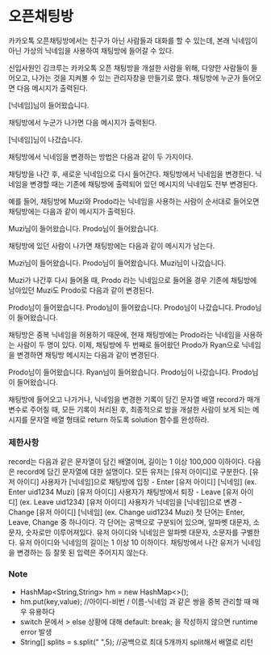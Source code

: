 # 오픈채팅방
카카오톡 오픈채팅방에서는 친구가 아닌 사람들과 대화를 할 수 있는데, 본래 닉네임이 아닌 가상의 닉네임을 사용하여 채팅방에 들어갈 수 있다.

신입사원인 김크루는 카카오톡 오픈 채팅방을 개설한 사람을 위해, 다양한 사람들이 들어오고, 나가는 것을 지켜볼 수 있는 관리자창을 만들기로 했다. 채팅방에 누군가 들어오면 다음 메시지가 출력된다.

[닉네임]님이 들어왔습니다.

채팅방에서 누군가 나가면 다음 메시지가 출력된다.

[닉네임]님이 나갔습니다.

채팅방에서 닉네임을 변경하는 방법은 다음과 같이 두 가지이다.

채팅방을 나간 후, 새로운 닉네임으로 다시 들어간다.
채팅방에서 닉네임을 변경한다.
닉네임을 변경할 때는 기존에 채팅방에 출력되어 있던 메시지의 닉네임도 전부 변경된다.

예를 들어, 채팅방에 Muzi와 Prodo라는 닉네임을 사용하는 사람이 순서대로 들어오면 채팅방에는 다음과 같이 메시지가 출력된다.

Muzi님이 들어왔습니다.
Prodo님이 들어왔습니다.

채팅방에 있던 사람이 나가면 채팅방에는 다음과 같이 메시지가 남는다.

Muzi님이 들어왔습니다.
Prodo님이 들어왔습니다.
Muzi님이 나갔습니다.

Muzi가 나간후 다시 들어올 때, Prodo 라는 닉네임으로 들어올 경우 기존에 채팅방에 남아있던 Muzi도 Prodo로 다음과 같이 변경된다.

Prodo님이 들어왔습니다.
Prodo님이 들어왔습니다.
Prodo님이 나갔습니다.
Prodo님이 들어왔습니다.

채팅방은 중복 닉네임을 허용하기 때문에, 현재 채팅방에는 Prodo라는 닉네임을 사용하는 사람이 두 명이 있다. 이제, 채팅방에 두 번째로 들어왔던 Prodo가 Ryan으로 닉네임을 변경하면 채팅방 메시지는 다음과 같이 변경된다.

Prodo님이 들어왔습니다.
Ryan님이 들어왔습니다.
Prodo님이 나갔습니다.
Prodo님이 들어왔습니다.

채팅방에 들어오고 나가거나, 닉네임을 변경한 기록이 담긴 문자열 배열 record가 매개변수로 주어질 때, 모든 기록이 처리된 후, 최종적으로 방을 개설한 사람이 보게 되는 메시지를 문자열 배열 형태로 return 하도록 solution 함수를 완성하라.

### 제한사항
record는 다음과 같은 문자열이 담긴 배열이며, 길이는 1 이상 100,000 이하이다.
다음은 record에 담긴 문자열에 대한 설명이다.
모든 유저는 [유저 아이디]로 구분한다.
[유저 아이디] 사용자가 [닉네임]으로 채팅방에 입장 - Enter [유저 아이디] [닉네임] (ex. Enter uid1234 Muzi)
[유저 아이디] 사용자가 채팅방에서 퇴장 - Leave [유저 아이디] (ex. Leave uid1234)
[유저 아이디] 사용자가 닉네임을 [닉네임]으로 변경 - Change [유저 아이디] [닉네임] (ex. Change uid1234 Muzi)
첫 단어는 Enter, Leave, Change 중 하나이다.
각 단어는 공백으로 구분되어 있으며, 알파벳 대문자, 소문자, 숫자로만 이루어져있다.
유저 아이디와 닉네임은 알파벳 대문자, 소문자를 구별한다.
유저 아이디와 닉네임의 길이는 1 이상 10 이하이다.
채팅방에서 나간 유저가 닉네임을 변경하는 등 잘못 된 입력은 주어지지 않는다.

### Note
* HashMap<String,String> hm = new HashMap<>();
* hm.put(key,value); //아이디-비번 / 이름-닉네임 과 같은 쌍을 중복 관리할 때 매우 유용하다
* switch 문에서 > else 상황에 대해 default: break; 을 작성하지 않으면 runtime error 발생   
* String[] splits = s.split(" ",5); //공백으로 최대 5개까지 split해서 배열로 리턴
